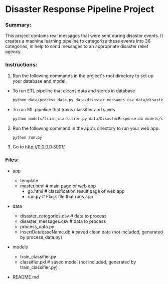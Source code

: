 # Disaster Response Pipeline Project

### Summary:
This project contains real messages that were sent during disaster events. It creates a machine learning pipeline to categorize these events into 36 categories, in help to send messages to an appropriate disaster relief agency.

### Instructions:
1. Run the following commands in the project's root directory to set up your database and model.

- To run ETL pipeline that cleans data and stores in database
    ```bash
    python data/process_data.py data/disaster_messages.csv data/disaster_categories.csv data/DisasterResponse.db
    ```
- To run ML pipeline that trains classifier and saves
    ```bash
    python models/train_classifier.py data/DisasterResponse.db models/classifier.pkl
    ```

2. Run the following command in the app's directory to run your web app.
    ```bash
    python run.py`
    ```

3. Go to http://0.0.0.0:3001/


### Files: 
- app
    - template
    - master.html  # main page of web app
        - go.html  # classification result page of web app
        - run.py  # Flask file that runs app

- data
    - disaster_categories.csv  # data to process 
    - disaster_messages.csv  # data to process
    - process_data.py
    - InsertDatabaseName.db   # saved clean data (not included, generated by process_data.py)

- models
    - train_classifier.py
    - classifier.pkl  # saved model (not included, generated by train_classifier.py)

- README.md
